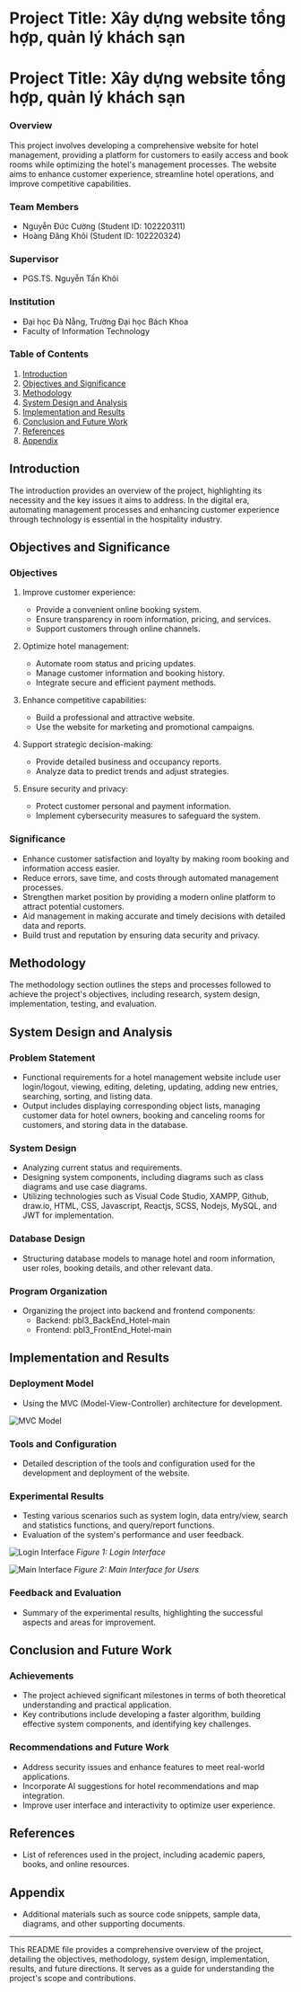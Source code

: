 <h1>Project Title: Xây dựng website tổng hợp, quản lý khách sạn</h1>

# Project Title: Xây dựng website tổng hợp, quản lý khách sạn

### Overview
This project involves developing a comprehensive website for hotel management, providing a platform for customers to easily access and book rooms while optimizing the hotel's management processes. The website aims to enhance customer experience, streamline hotel operations, and improve competitive capabilities.

### Team Members
- Nguyễn Đức Cường (Student ID: 102220311)
- Hoàng Đăng Khôi (Student ID: 102220324)

### Supervisor
- PGS.TS. Nguyễn Tấn Khôi

### Institution
- Đại học Đà Nẵng, Trường Đại học Bách Khoa
- Faculty of Information Technology

### Table of Contents
1. [Introduction](#introduction)
2. [Objectives and Significance](#objectives-and-significance)
3. [Methodology](#methodology)
4. [System Design and Analysis](#system-design-and-analysis)
5. [Implementation and Results](#implementation-and-results)
6. [Conclusion and Future Work](#conclusion-and-future-work)
7. [References](#references)
8. [Appendix](#appendix)

## Introduction
The introduction provides an overview of the project, highlighting its necessity and the key issues it aims to address. In the digital era, automating management processes and enhancing customer experience through technology is essential in the hospitality industry.

## Objectives and Significance
### Objectives
1. Improve customer experience:
   - Provide a convenient online booking system.
   - Ensure transparency in room information, pricing, and services.
   - Support customers through online channels.

2. Optimize hotel management:
   - Automate room status and pricing updates.
   - Manage customer information and booking history.
   - Integrate secure and efficient payment methods.

3. Enhance competitive capabilities:
   - Build a professional and attractive website.
   - Use the website for marketing and promotional campaigns.

4. Support strategic decision-making:
   - Provide detailed business and occupancy reports.
   - Analyze data to predict trends and adjust strategies.

5. Ensure security and privacy:
   - Protect customer personal and payment information.
   - Implement cybersecurity measures to safeguard the system.

### Significance
- Enhance customer satisfaction and loyalty by making room booking and information access easier.
- Reduce errors, save time, and costs through automated management processes.
- Strengthen market position by providing a modern online platform to attract potential customers.
- Aid management in making accurate and timely decisions with detailed data and reports.
- Build trust and reputation by ensuring data security and privacy.

## Methodology
The methodology section outlines the steps and processes followed to achieve the project's objectives, including research, system design, implementation, testing, and evaluation.

## System Design and Analysis
### Problem Statement
- Functional requirements for a hotel management website include user login/logout, viewing, editing, deleting, updating, adding new entries, searching, sorting, and listing data.
- Output includes displaying corresponding object lists, managing customer data for hotel owners, booking and canceling rooms for customers, and storing data in the database.

### System Design
- Analyzing current status and requirements.
- Designing system components, including diagrams such as class diagrams and use case diagrams.
- Utilizing technologies such as Visual Code Studio, XAMPP, Github, draw.io, HTML, CSS, Javascript, Reactjs, SCSS, Nodejs, MySQL, and JWT for implementation.

### Database Design
- Structuring database models to manage hotel and room information, user roles, booking details, and other relevant data.

### Program Organization
- Organizing the project into backend and frontend components:
  - Backend: pbl3_BackEnd_Hotel-main
  - Frontend: pbl3_FrontEnd_Hotel-main

## Implementation and Results
### Deployment Model
- Using the MVC (Model-View-Controller) architecture for development.

![MVC Model](images/mvc_model.png)

### Tools and Configuration
- Detailed description of the tools and configuration used for the development and deployment of the website.

### Experimental Results
- Testing various scenarios such as system login, data entry/view, search and statistics functions, and query/report functions.
- Evaluation of the system's performance and user feedback.

![Login Interface](images/login_interface.png)
*Figure 1: Login Interface*

![Main Interface](images/main_interface.png)
*Figure 2: Main Interface for Users*

### Feedback and Evaluation
- Summary of the experimental results, highlighting the successful aspects and areas for improvement.

## Conclusion and Future Work
### Achievements
- The project achieved significant milestones in terms of both theoretical understanding and practical application.
- Key contributions include developing a faster algorithm, building effective system components, and identifying key challenges.

### Recommendations and Future Work
- Address security issues and enhance features to meet real-world applications.
- Incorporate AI suggestions for hotel recommendations and map integration.
- Improve user interface and interactivity to optimize user experience.

## References
- List of references used in the project, including academic papers, books, and online resources.

## Appendix
- Additional materials such as source code snippets, sample data, diagrams, and other supporting documents.

---

This README file provides a comprehensive overview of the project, detailing the objectives, methodology, system design, implementation, results, and future directions. It serves as a guide for understanding the project's scope and contributions.
